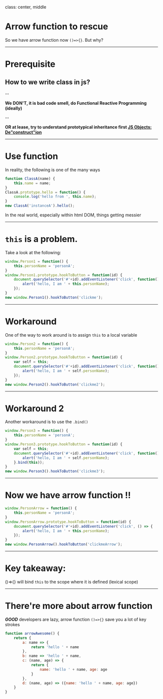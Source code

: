 class: center, middle

# Arrow function to rescue

So we have arrow function now `()=>{}`. But why?

---

# Prerequisite

## How to we write class in js?

--

**We DON'T, it is bad code smell, do Functional Reactive Programming (ideally)**

--

**OR at lease, try to understand prototypical inheritance first [JS Objects: De"construct"ion](https://davidwalsh.name/javascript-objects-deconstruction)**

---

# Use function

In reality, the following is one of the many ways

```javascript
function ClassA(name) {
	this.name = name;
}
ClassA.prototype.hello = function() {
	console.log('hello from ', this.name);
}
new ClassA('instanceA').hello();
```

In the real world, especially within html DOM, things getting messier

---

# `this` is a problem.

Take a look at the following:

```javascript
window.Person1 = function() {
	this.personName = 'personA';
}
window.Person1.prototype.hookToButton = function(id) {
	document.querySelector('#'+id).addEventListener('click', function(){
		alert('hello, I am ' + this.personName);
	});
}
new window.Person1().hookToButton('clickme');
```

---

# Workaround

One of the way to work around is to assign `this` to a local variable

```javascript
window.Person2 = function() {
	this.personName = 'personA';
}
window.Person2.prototype.hookToButton = function(id) {
	var self = this;
	document.querySelector('#'+id).addEventListener('click', function(){
		alert('hello, I am ' + self.personName);
	});
}
new window.Person2().hookToButton('clickme2');
```

---

# Workaround 2
Another workaround is to use the `.bind()`

```javascript
window.Person3 = function() {
	this.personName = 'personA';
}
window.Person3.prototype.hookToButton = function(id) {
	var self = this;
	document.querySelector('#'+id).addEventListener('click', function(){
		alert('hello, I am ' + self.personName);
	}.bind(this));
}
new window.Person3().hookToButton('clickme3');
```

---

# Now we have arrow function !!

```javascript
window.PersonArrow = function() {
	this.personName = 'personA';
}
window.PersonArrow.prototype.hookToButton = function(id) {
	document.querySelector('#'+id).addEventListener('click', () => {
		alert('hello, I am ' + this.personName);
	});
}
new window.PersonArrow().hookToButton('clickmeArrow');
```

---

# Key takeaway:

()=>{} will bind `this` to the scope where it is defined (lexical scope)

---

# There're more about arrow function

***GOOD*** developers are lazy, arrow function ```()=>{}``` save you a lot of key strokes

```javascript
function arrowAwesome() {
	return {
		a: name => {
			return 'hello ' + name
		},
		b: name => 'hello ' + name,
		c: (name, age) => {
			return {
				name: 'hello ' + name, age: age
			}
		},
		d: (name, age) => ({name: 'hello ' + name, age: age})
	}
}

```

